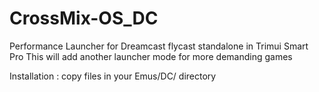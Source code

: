 # CrossMix-OS_DC
Performance Launcher for Dreamcast flycast standalone in Trimui Smart Pro
This will add another launcher mode for more demanding games

Installation : copy files in your Emus/DC/ directory
